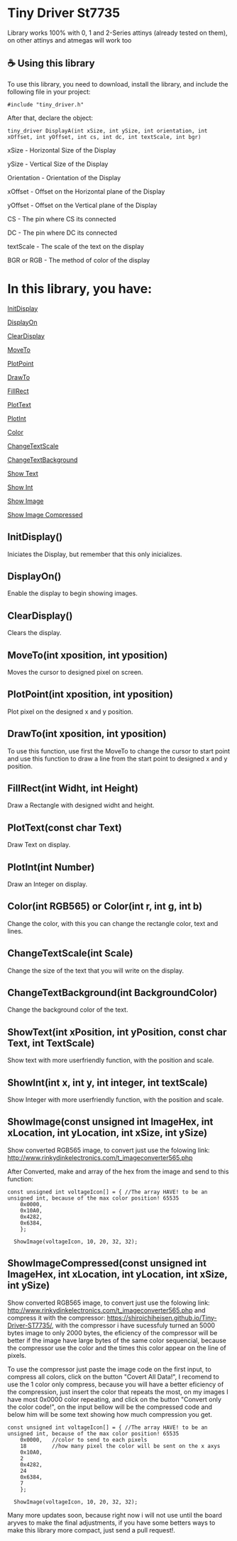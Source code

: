 # Tiny Driver St7735

Library works 100% with 0, 1 and 2-Series attinys (already tested on them), on other attinys and atmegas will work too

## ☕ Using this library


To use this library, you need to download, install the library, and include the following file in your project:

```
#include "tiny_driver.h"
```

After that, declare the object:

```
tiny_driver DisplayA(int xSize, int ySize, int orientation, int xOffset, int yOffset, int cs, int dc, int textScale, int bgr)
```

xSize - Horizontal Size of the Display

ySize - Vertical Size of the Display

Orientation - Orientation of the Display

xOffset - Offset on the Horizontal plane of the Display

yOffset - Offset on the Vertical plane of the Display

CS - The pin where CS its connected

DC - The pin where DC its connected

textScale - The scale of the text on the display

BGR or RGB - The method of color of the display


# In this library, you have:

[InitDisplay](https://github.com/shiroichiheisen/Tiny-Driver-ST7735#InitDisplay)

[DisplayOn](https://github.com/shiroichiheisen/Tiny-Driver-ST7735#DisplayOn)

[ClearDisplay ](https://github.com/shiroichiheisen/Tiny-Driver-ST7735#ClearDisplay)

[MoveTo](https://github.com/shiroichiheisen/Tiny-Driver-ST7735#MoveToint-xposition-int-yposition)

[PlotPoint](https://github.com/shiroichiheisen/Tiny-Driver-ST7735#PlotPointint-xposition-int-yposition)

[DrawTo](https://github.com/shiroichiheisen/Tiny-Driver-ST7735#DrawToint-xposition-int-yposition)

[FillRect](https://github.com/shiroichiheisen/Tiny-Driver-ST7735#FillRectint-Widht-int-Height)

[PlotText](https://github.com/shiroichiheisen/Tiny-Driver-ST7735#PlotTextconst-char-Text)

[PlotInt](https://github.com/shiroichiheisen/Tiny-Driver-ST7735#PlotIntint-Number)

[Color](https://github.com/shiroichiheisen/Tiny-Driver-ST7735#Colorint-RGB565-or-Colorint-r-int-g-int-b)

[ChangeTextScale](https://github.com/shiroichiheisen/Tiny-Driver-ST7735#ChangeTextScaleint-Scale)

[ChangeTextBackground](https://github.com/shiroichiheisen/Tiny-Driver-ST7735#ChangeTextBackgroundint-BackgroundColor)

[Show Text](https://github.com/shiroichiheisen/Tiny-Driver-ST7735#ShowTextint-xPosition-int-yPosition-const-char-Text-int-TextScale)

[Show Int](https://github.com/shiroichiheisen/Tiny-Driver-ST7735#ShowIntint-x-int-y-int-integer-int-textScale)

[Show Image](https://github.com/shiroichiheisen/Tiny-Driver-ST7735#ShowImageconst-unsigned-int-ImageHex-int-xLocation-int-yLocation-int-xSize-int-ySize)

[Show Image Compressed](https://github.com/shiroichiheisen/Tiny-Driver-ST7735#ShowImageCompressedconst-unsigned-int-ImageHex-int-xLocation-int-yLocation-int-xSize-int-ySize)

## InitDisplay()

Iniciates the Display, but remember that this only inicializes.

## DisplayOn()

Enable the display to begin showing images.

## ClearDisplay() 

Clears the display.

## MoveTo(int xposition, int yposition)

Moves the cursor to designed pixel on screen.

## PlotPoint(int xposition, int yposition)

Plot pixel on the designed x and y position.

## DrawTo(int xposition, int yposition)

To use this function, use first the MoveTo to change the cursor to start point and use this function to draw a line from the start point to designed x and y position.

## FillRect(int Widht, int Height)

Draw a Rectangle with designed widht and height.

## PlotText(const char Text)

Draw Text on display.

## PlotInt(int Number)

Draw an Integer on display.

## Color(int RGB565) or Color(int r, int g, int b)

Change the color, with this you can change the rectangle color, text and lines.

## ChangeTextScale(int Scale)

Change the size of the text that you will write on the display.

## ChangeTextBackground(int BackgroundColor)

Change the background color of the text.

## ShowText(int xPosition, int yPosition, const char Text, int TextScale)

Show text with more userfriendly function, with the position and scale.

## ShowInt(int x, int y, int integer, int textScale)

Show Integer with more userfriendly function, with the position and scale.

## ShowImage(const unsigned int ImageHex, int xLocation, int yLocation, int xSize, int ySize)

Show converted RGB565 image, to convert just use the folowing link: http://www.rinkydinkelectronics.com/t_imageconverter565.php

After Converted, make and array of the hex from the image and send to this function:

```
const unsigned int voltageIcon[] = { //The array HAVE! to be an unsigned int, because of the max color position! 65535
    0x0000,
    0x10A0,
    0x4282,
    0x6384,
    };

  ShowImage(voltageIcon, 10, 20, 32, 32);  
```

## ShowImageCompressed(const unsigned int ImageHex, int xLocation, int yLocation, int xSize, int ySize)

Show converted RGB565 image, to convert just use the folowing link: http://www.rinkydinkelectronics.com/t_imageconverter565.php  and compress it with the compressor: https://shiroichiheisen.github.io/Tiny-Driver-ST7735/, with the compressor i have sucessfuly turned an 5000 bytes image to only 2000 bytes, the eficiency of the compressor will be better if the image have large bytes of the same color sequencial, because the compressor use the color and the times this color appear on the line of pixels.

To use the compressor just paste the image code on the first input, to compress all colors, click on the button "Covert All Data!", I recomend to use the 1 color only compress, because you will have a better eficiency of the compression, just insert the color that repeats the most, on my images I have most 0x0000 color repeating, and click on the button "Convert only the color code!", on the input bellow will be the compressed code and below him will be some text showing how much compression you get.


```
const unsigned int voltageIcon[] = { //The array HAVE! to be an unsigned int, because of the max color position! 65535
    0x0000,   //color to send to each pixels
    18        //how many pixel the color will be sent on the x axys
    0x10A0,
    2
    0x4282,
    24
    0x6384,
    7
    };

  ShowImage(voltageIcon, 10, 20, 32, 32);  
```

Many more updates soon, because right now i will not use until the board aryves to make the final adjustments, if you have some betters ways to make this library more compact, just send a pull request!.